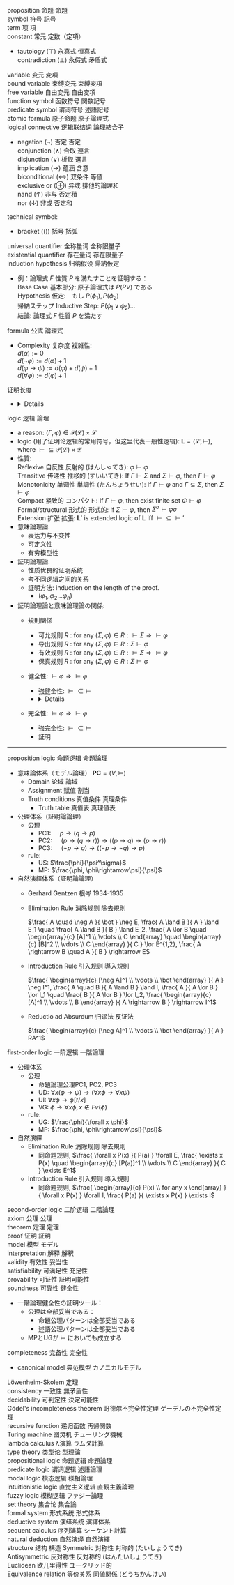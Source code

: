 proposition 命题 命題  
symbol 符号 記号        
term 项 項  
constant 常元 定数（定項）
-   tautology (⊤) 永真式 恒真式  
    contradiction (⊥) 永假式 矛盾式 

variable 变元 変項  
bound variable 束缚变元 束縛変項  
free variable 自由变元 自由変項  
function symbol 函数符号 関数記号  
predicate symbol 谓词符号 述語記号  
atomic formula 原子命题 原子論理式  
logical connective 逻辑联结词 論理結合子
-   negation (¬) 否定 否定  
    conjunction (∧) 合取 連言  
    disjunction (∨) 析取 選言  
    implication (→) 蕴涵 含意  
    biconditional (↔) 双条件 等値  
    exclusive or (⊕) 异或 排他的論理和  
    nand (↑) 非与 否定積  
    nor (↓) 非或 否定和   

technical symbol:
- bracket (()) 括号 括弧  

universal quantifier 全称量词 全称限量子  
existential quantifier 存在量词 存在限量子  
induction hypothesis 归纳假设 帰納仮定
- 例：論理式 $F$ 性質 $P$ を満たすことを証明する：  
    Base Case 基本部分: 原子論理式は $P(PV)$ である  
    Hypothesis 仮定:　もし $P(\phi_1), P(\phi_2)$   
    帰納ステップ Inductive Step: $P(\phi_1\vee\phi_2)$...  
    結論: 論理式 $F$ 性質 $P$ を満たす

formula 公式 論理式  
  - Complexity 复杂度 複雑性:   
    $d(\alpha) := 0$  
    $d(\neg\varphi) := d(\varphi) + 1$   
    $d(\varphi\rightarrow\psi) := d(\varphi) + d(\psi)+ 1$   
    $d(\forall\varphi) := d(\varphi) + 1$ 

证明长度
  - <details>
    ![alt text](prooflength.png)
    </details>

logic 逻辑 論理
  - a reason: $(\Gamma, \varphi)\in {\mathcal{P}(\mathcal{L})}\times\mathcal{L}$
  - logic (用了证明论逻辑的常用符号，但这里代表一般性逻辑):  $\mathbf{L}=(\mathcal{L}, \vdash)$, where $\vdash \subseteq \mathcal{P}(\mathcal{L})\times\mathcal{L}$
  - 性質:  
      Reflexive 自反性 反射的 (はんしゃてき): $\varphi\vdash\varphi$  
      Transitive 传递性 推移的 (すいいてき): If $\Gamma\vdash\Sigma$ and $\Sigma\vdash\varphi$, then $\Gamma\vdash\varphi$  
      Monotonicity 单调性 単調性 (たんちょうせい): If $\Gamma\vdash\varphi$ and $\Gamma\subseteq\Sigma$, then $\Sigma\vdash\varphi$  
      Compact 紧致的 コンパクト: If $\Gamma\vdash\varphi$, then exist finite set $\Phi\vdash\varphi$  
      Formal/structural 形式的 形式的: If $\Sigma\vdash\varphi$, then $\Sigma^\sigma\vdash\varphi\sigma$  
      Extension 扩张 拡張: $\mathbf{L'}$ is extended logic of $\mathbf{L}$ iff $\vdash \subseteq \vdash'$  
  - 意味論理論: 
    - 表达力与不变性
    - 可定义性
    - 有穷模型性  
  - 証明論理論:
    - 性质优良的证明系统
    - 考不同逻辑之间的关系
    - 証明方法: induction on the length of the proof.
      - $(\varphi_1, \varphi_2... \varphi_n)$
  - 証明論理論と意味論理論の関係:
    - 規則関係
      - 可允规则 $R$ : for any $(\Sigma,\varphi)\in R: \vdash\Sigma \Rightarrow \vdash\varphi$  
      - 导出规则 $R$ : for any $(\Sigma,\varphi)\in R: \Sigma\vdash\varphi$  
      - 有效规则 $R$ : for any $(\Sigma,\varphi)\in R: \vDash\Sigma \Rightarrow \vDash\varphi$
      - 保真规则 $R$ : for any $(\Sigma,\varphi)\in R: \Sigma\vDash\varphi$    
    - 健全性: $\vdash\varphi\Rightarrow\vDash\varphi$
      - 強健全性: $\vDash\subset\vdash$
      - <details>
        ![Proof Diagram](pic/soundness.png)
        </details>

    - 完全性: $\vDash\varphi\Rightarrow\vdash\varphi$
      - 強完全性: $\vdash\subset\vDash$
      - 証明   


-------
proposition logic 命题逻辑 命題論理
- 意味論体系（モデル論理） $\mathbf{PC} = (V, \vDash)$
  - Domain 论域 論域
  - Assignment 赋值 割当
  - Truth conditions 真值条件 真理条件
    - Truth table 真值表 真理値表
- 公理体系（証明論論理）
  - 公理    
    - PC1: $\quad p \to (q \to p)$   
    - PC2: $\quad (p \to (q \to r)) \to ((p \to q) \to (p \to r))$  
    - PC3: $\quad (\neg p \to q) \to ((\neg p \to \neg q) \to p)$  
  - rule:   
    - US: $\frac{\phi}{\psi^\sigma}$
    - MP: $\frac{\phi, \phi\rightarrow\psi}{\psi}$
- 自然演繹体系（証明論論理）
    - Gerhard Gentzen 根岑 1934-1935  
    - Elimination Rule 消除规则 除去規則

        $\frac{
        A \quad \neg A
        }{
        \bot
        }
        \neg E, 
        \frac{
        A \land B
        }{
        A
        }
        \land E_1
        \quad
        \frac{
        A \land B
        }{
        B
        }
        \land E_2, 
        \frac{
        A \lor B \quad
        \begin{array}{c}
            [A]^1 \\ 
            \vdots \\
            C
        \end{array}
        \quad
        \begin{array}{c}
            [B]^2 \\ 
            \vdots \\
            C
        \end{array}
        }{
        C
        }
        \lor E^{1,2}, 
        \frac{
        A \rightarrow B \quad A
        }{
        B
        }
        \rightarrow E$
    - Introduction Rule 引入规则 導入規則  
  
        $\frac{
        \begin{array}{c}
            [\neg A]^1 \\ 
            \vdots \\
            \bot
        \end{array}
        }{
        A
        }
        \neg I^1, 
        \frac{
        A \quad B
        }{
        A \land B
        }
        \land I, 
        \frac{
        A
        }{
        A \lor B
        }
        \lor I_1
        \quad
        \frac{
        B
        }{
        A \lor B
        }
        \lor I_2, 
        \frac{
        \begin{array}{c}
            [A]^1 \\ 
            \vdots \\
            B
        \end{array}
        }{
        A \rightarrow B
        }
        \rightarrow I^1$  
    - Reductio ad Absurdum 归谬法 反证法

        $\frac{
        \begin{array}{c}
            [\neg A]^1 \\ 
            \vdots \\
            \bot
        \end{array}
        }{
        A
        }
        RA^1$  

first-order logic 一阶逻辑 一階論理
- 公理体系
  - 公理
    - 命題論理公理PC1, PC2, PC3  
    - UD: $\forall x(\phi\rightarrow\psi)\rightarrow (\forall x\phi\rightarrow\forall x\psi)$   
    - UI: $\forall x\phi\rightarrow\phi[t/x]$  
    - VG: $\phi\rightarrow\forall x\phi, x\notin Fv(\phi)$  
  - rule:   
    - UG: $\frac{\phi}{\forall x \phi}$
    - MP: $\frac{\phi, \phi\rightarrow\psi}{\psi}$
- 自然演繹
  - Elimination Rule 消除规则 除去規則
    - 同命題规则, 
        $\frac{
        \forall x P(x)
        }{
        P(a)
        }
        \forall E, 
        \frac{
        \exists x P(x) \quad
        \begin{array}{c}
            [P(a)]^1 \\ 
            \vdots \\
            C
        \end{array}
        }{
        C
        }
        \exists E^1$
  - Introduction Rule 引入规则 導入規則  
    - 同命題规则, 
        $\frac{
        \begin{array}{c}
            P(x) \\ 
            for any x
        \end{array}
        }{
        \forall x P(x)
        }
        \forall I, 
        \frac{
        P(a)
        }{
        \exists x P(x)
        }
        \exists I$

second-order logic 二阶逻辑 二階論理  
axiom 公理 公理  
theorem 定理 定理  
proof 证明 証明  
model 模型 モデル  
interpretation 解释 解釈  
validity 有效性 妥当性  
satisfiability 可满足性 充足性  
provability 可证性 証明可能性    
soundness 可靠性 健全性 
- 一階論理健全性の証明ツール：  
  - 公理は全部妥当である：  
    - 命題公理パターンは全部妥当である
    - 述語公理パターンは全部妥当である
  - MPとUGが $\vDash$ においても成立する

completeness 完备性 完全性
- canonical model 典范模型 カノニカルモデル

Löwenheim-Skolem 定理   
consistency 一致性 無矛盾性  
decidability 可判定性 決定可能性  
Gödel's incompleteness theorem 哥德尔不完全性定理 ゲーデルの不完全性定理  
recursive function 递归函数 再帰関数  
Turing machine 图灵机 チューリング機械  
lambda calculus λ演算 ラムダ計算  
type theory 类型论 型理論  
propositional logic 命题逻辑 命題論理  
predicate logic 谓词逻辑 述語論理  
modal logic 模态逻辑 様相論理  
intuitionistic logic 直觉主义逻辑 直観主義論理  
fuzzy logic 模糊逻辑 ファジー論理  
set theory 集合论 集合論  
formal system 形式系统 形式体系  
deductive system 演绎系统 演繹体系  
sequent calculus 序列演算 シーケント計算  
natural deduction 自然演绎 自然演繹  
structure 结构 構造
Symmetric 对称性 対称的 (たいしょうてき)  
Antisymmetric 反对称性 反対称的 (はんたいしょうてき)  
Euclidean 欧几里得性 ユークリッド的  
Equivalence relation 等价关系 同値関係 (どうちかんけい)